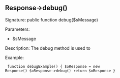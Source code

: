 ## Response->debug()

Signature: public function debug($sMessage)

Parameters:

* $sMessage

Description:
The debug method is used to 

Example:
<code><pre>
function debugExample()
{
    $oResponse = new Response()
    $oResponse->debug()
    return $oResponse
}
</pre></code>